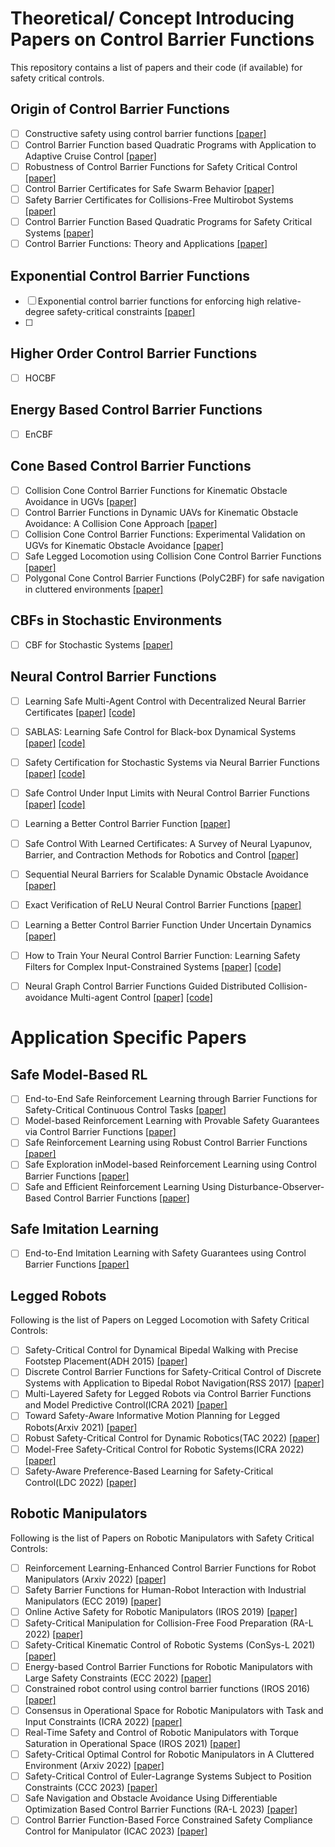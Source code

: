 # Theoretical/ Concept Introducing Papers on Control Barrier Functions

This repository contains a list of papers and their code (if available) for safety critical controls.

## Origin of Control Barrier Functions

- [ ] Constructive safety using control barrier functions [[paper]](https://www.sciencedirect.com/science/article/pii/S1474667016355690)
- [ ] Control Barrier Function based Quadratic Programs with Application to Adaptive Cruise Control [[paper]](https://ieeexplore.ieee.org/stamp/stamp.jsp?arnumber=7040372)
- [ ] Robustness of Control Barrier Functions for Safety Critical Control [[paper]](https://arxiv.org/pdf/1612.01554.pdf)
- [ ] Control Barrier Certificates for Safe Swarm Behavior [[paper]](https://repository.gatech.edu/server/api/core/bitstreams/c20b1183-d22a-45cb-9abc-d9683945cca7/content)
- [ ] Safety Barrier Certificates for Collisions-Free Multirobot Systems [[paper]](https://ieeexplore.ieee.org/stamp/stamp.jsp?arnumber=7857061)
- [ ] Control Barrier Function Based Quadratic Programs for Safety Critical Systems [[paper]](http://ames.caltech.edu/ames2017cbf.pdf)
- [ ] Control Barrier Functions: Theory and Applications [[paper]](https://coogan.ece.gatech.edu/papers/pdf/amesecc19.pdf)

## Exponential Control Barrier Functions

- [ ] Exponential control barrier functions for enforcing high relative-degree safety-critical constraints [[paper]](https://hybrid-robotics.berkeley.edu/publications/ACC2016_Exponential_CBF.pdf)
- [ ] 

## Higher Order Control Barrier Functions

- [ ] HOCBF


## Energy Based Control Barrier Functions

- [ ] EnCBF

## Cone Based Control Barrier Functions

- [ ] Collision Cone Control Barrier Functions for Kinematic Obstacle Avoidance in UGVs [[paper]](https://arxiv.org/pdf/2209.11524.pdf)
- [ ] Control Barrier Functions in Dynamic UAVs for Kinematic Obstacle Avoidance: A Collision Cone Approach [[paper]](https://arxiv.org/pdf/2303.15871.pdf)
- [ ] Collision Cone Control Barrier Functions: Experimental Validation on UGVs for Kinematic Obstacle Avoidance [[paper]](https://arxiv.org/pdf/2310.10839.pdf)
- [ ] Safe Legged Locomotion using Collision Cone Control Barrier Functions [[paper]](https://arxiv.org/pdf/2309.01898.pdf)
- [ ] Polygonal Cone Control Barrier Functions (PolyC2BF) for safe navigation in cluttered environments [[paper]](https://arxiv.org/pdf/2311.08787.pdf)

## CBFs in Stochastic Environments
- [ ] CBF for Stochastic Systems [[paper]](https://arxiv.org/abs/2003.03498.pdf)

## Neural Control Barrier Functions

- [ ] Learning Safe Multi-Agent Control with Decentralized Neural Barrier Certificates [[paper]](https://arxiv.org/abs/2101.05436) [[code]](https://github.com/MIT-REALM/macbf)
- [ ] SABLAS: Learning Safe Control for Black-box Dynamical Systems [[paper]](https://arxiv.org/pdf/2201.01918.pdf) [[code]](https://github.com/MIT-REALM/sablas)
- [ ] Safety Certification for Stochastic Systems via Neural Barrier Functions [[paper]](https://arxiv.org/pdf/2206.01463.pdf) [[code]](https://github.com/DAI-Lab-HERALD/neural-barrier-functions)
- [ ] Safe Control Under Input Limits with Neural Control Barrier Functions [[paper]](https://arxiv.org/abs/2211.11056) [[code]](https://github.com/sliu2019/input_limit_cbf)
- [ ] Learning a Better Control Barrier Function [[paper]](https://ieeexplore.ieee.org/stamp/stamp.jsp?arnumber=9993334)
- [ ] Safe Control With Learned Certificates: A Survey of Neural Lyapunov, Barrier, and Contraction Methods for Robotics and Control [[paper]](https://ieeexplore.ieee.org/stamp/stamp.jsp?arnumber=10015199)
- [ ] Sequential Neural Barriers for Scalable Dynamic Obstacle Avoidance [[paper]](https://arxiv.org/pdf/2307.03015.pdf)
- [ ] Exact Verification of ReLU Neural Control Barrier Functions [[paper]](https://arxiv.org/abs/2310.09360)
- [ ] Learning a Better Control Barrier Function Under Uncertain Dynamics [[paper]](https://arxiv.org/pdf/2310.04795.pdf)
- [ ] How to Train Your Neural Control Barrier Function: Learning Safety Filters for Complex Input-Constrained Systems [[paper]](https://arxiv.org/pdf/2310.15478.pdf) [[code]](https://github.com/MIT-REALM/pncbf)
- [ ] Neural Graph Control Barrier Functions Guided Distributed Collision-avoidance Multi-agent Control [[paper]](https://arxiv.org/pdf/2311.13014.pdf) [[code]](https://github.com/MIT-REALM/gcbf-pytorch)


# Application Specific Papers

## Safe Model-Based RL
- [ ] End-to-End Safe Reinforcement Learning through Barrier Functions for Safety-Critical Continuous Control Tasks [[paper]](https://public.websites.umich.edu/~orosz/articles/AAAI_2019_Richard_Richard_Joel.pdf)
- [ ] Model-based Reinforcement Learning with Provable Safety Guarantees via Control Barrier Functions [[paper]](https://ieeexplore.ieee.org/stamp/stamp.jsp?tp=&arnumber=9561253)
- [ ] Safe Reinforcement Learning using Robust Control Barrier Functions [[paper]](https://arxiv.org/pdf/2110.05415.pdf)
- [ ] Safe Exploration inModel-based Reinforcement Learning using Control Barrier Functions [[paper]](https://arxiv.org/pdf/2104.08171.pdf)
- [ ] Safe and Efficient Reinforcement Learning Using Disturbance-Observer-Based Control Barrier Functions [[paper]](https://arxiv.org/pdf/2211.17250.pdf)

## Safe Imitation Learning
- [ ] End-to-End Imitation Learning with Safety Guarantees using Control Barrier Functions [[paper]](https://arxiv.org/abs/2212.11365)


## Legged Robots
Following is the list of Papers on Legged Locomotion with Safety Critical Controls:

- [ ] Safety-Critical Control for Dynamical Bipedal Walking with Precise Footstep Placement(ADH 2015) [[paper]](https://hybrid-robotics.berkeley.edu/publications/ADHS2015_FootstepCBF.pdf)
- [ ] Discrete Control Barrier Functions for Safety-Critical Control of Discrete Systems with Application to Bipedal Robot Navigation(RSS 2017) [[paper]](https://hybrid-robotics.berkeley.edu/publications/RSS2017_Discrete_CBF.pdf)
- [ ] Multi-Layered Safety for Legged Robots via Control Barrier Functions and Model Predictive Control(ICRA 2021) [[paper]](https://ieeexplore.ieee.org/document/9561510)
- [ ] Toward Safety-Aware Informative Motion Planning for Legged Robots(Arxiv 2021) [[paper]](https://arxiv.org/abs/2103.14252)
- [ ] Robust Safety-Critical Control for Dynamic Robotics(TAC 2022) [[paper]](https://arxiv.org/abs/2005.07284)
- [ ] Model-Free Safety-Critical Control for Robotic Systems(ICRA 2022) [[paper]](https://arxiv.org/abs/2109.09047)
- [ ] Safety-Aware Preference-Based Learning for Safety-Critical Control(LDC 2022) [[paper]](https://proceedings.mlr.press/v168/cosner22a/cosner22a.pdf)

## Robotic Manipulators
Following is the list of Papers on Robotic Manipulators with Safety Critical Controls:

- [ ] Reinforcement Learning-Enhanced Control Barrier Functions for Robot Manipulators (Arxiv 2022) [[paper]](https://arxiv.org/pdf/2211.11391.pdf)
- [ ] Safety Barrier Functions for Human-Robot Interaction with Industrial Manipulators (ECC 2019) [[paper]](https://ieeexplore.ieee.org/document/8796235)
- [ ] Online Active Safety for Robotic Manipulators (IROS 2019) [[paper]](https://ieeexplore.ieee.org/document/8968231)
- [ ] Safety-Critical Manipulation for Collision-Free Food Preparation (RA-L 2022) [[paper]](https://ieeexplore.ieee.org/abstract/document/9834089)
- [ ] Safety-Critical Kinematic Control of Robotic Systems (ConSys-L 2021) [[paper]](https://ieeexplore.ieee.org/document/9319250)
- [ ] Energy-based Control Barrier Functions for Robotic Manipulators with Large Safety Constraints (ECC 2022) [[paper]](https://ieeexplore.ieee.org/abstract/document/9838184)
- [ ] Constrained robot control using control barrier functions (IROS 2016) [[paper]](https://ieeexplore.ieee.org/document/7759067)
- [ ] Consensus in Operational Space for Robotic Manipulators with Task and Input Constraints (ICRA 2022) [[paper]](https://ieeexplore.ieee.org/document/9811846)
- [ ] Real-Time Safety and Control of Robotic Manipulators with Torque Saturation in Operational Space (IROS 2021) [[paper]](https://ieeexplore.ieee.org/document/9636794)
- [ ] Safety-Critical Optimal Control for Robotic Manipulators in A Cluttered Environment (Arxiv 2022) [[paper]](https://arxiv.org/abs/2211.04944)
- [ ] Safety-Critical Control of Euler-Lagrange Systems Subject to Position Constraints (CCC 2023) [[paper]](https://ieeexplore.ieee.org/abstract/document/10240875)
- [ ] Safe Navigation and Obstacle Avoidance Using Differentiable Optimization Based Control Barrier Functions (RA-L 2023) [[paper]](https://ieeexplore.ieee.org/abstract/document/10184036)
- [ ] Control Barrier Function-Based Force Constrained Safety Compliance Control for Manipulator (ICAC 2023) [[paper]](https://ieeexplore.ieee.org/abstract/document/10275266)
